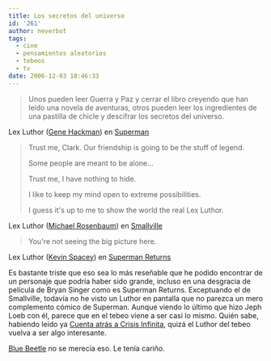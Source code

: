 ```yaml
---
title: Los secretos del universo
id: '261'
author: neverbot
tags:
  - cine
  - pensamientos aleatorios
  - tebeos
  - tv
date: 2006-12-03 18:46:33
---
```


> Unos pueden leer Guerra y Paz y cerrar el libro creyendo que han leído una novela de aventuras, otros pueden leer los ingredientes de una pastilla de chicle y descifrar los secretos del universo.

Lex Luthor ([Gene Hackman](http://www.imdb.com/name/nm0000432/)) en [Superman](http://www.imdb.com/title/tt0078346/)

> Trust me, Clark. Our friendship is going to be the stuff of legend.
> 
> Some people are meant to be alone...
> 
> Trust me, I have nothing to hide.
> 
> I like to keep my mind open to extreme possibilities.
> 
> I guess it's up to me to show the world the real Lex Luthor.

Lex Luthor ([Michael Rosenbaum](http://www.imdb.com/name/nm0742146/)) en [Smallville](http://www.tv.com/smallville/show/1718/summary.html)

> You're not seeing the big picture here.

Lex Luthor ([Kevin Spacey](http://www.imdb.com/name/nm0000228/)) en [Superman Returns](http://www.imdb.com/title/tt0348150/)

Es bastante triste que eso sea lo más reseñable que he podido encontrar de un personaje que podría haber sido grande, incluso en una desgracia de película de Bryan Singer como es Superman Returns. Exceptuando el de Smallville, todavía no he visto un Luthor en pantalla que no parezca un mero complemento cómico de Superman. Aunque viendo lo último que hizo Jeph Loeb con él, parece que en el tebeo viene a ser casi lo mismo. Quién sabe, habiendo leído ya [Cuenta atrás a Crisis Infinita](http://en.wikipedia.org/wiki/Countdown_to_Infinite_Crisis), quizá el Luthor del tebeo vuelva a ser algo interesante.

[Blue Beetle](http://en.wikipedia.org/wiki/Blue_Beetle_%28Ted_Kord%29) no se merecía eso. Le tenía cariño.